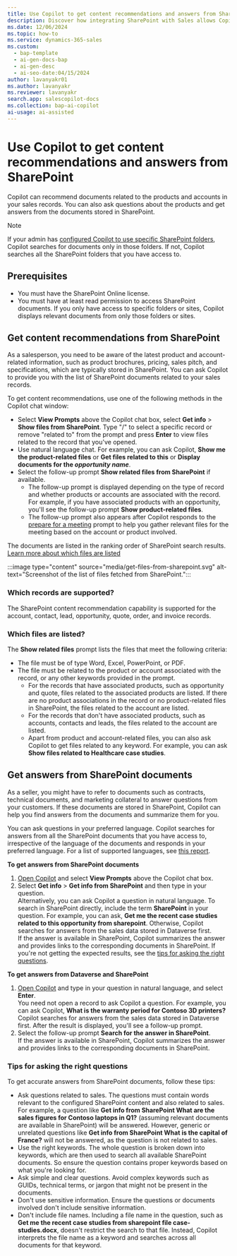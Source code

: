 ```yaml
---
title: Use Copilot to get content recommendations and answers from SharePoint
description: Discover how integrating SharePoint with Sales allows Copilot to recommend product-related documents and answer queries from stored files.
ms.date: 12/06/2024
ms.topic: how-to
ms.service: dynamics-365-sales
ms.custom:
  - bap-template
  - ai-gen-docs-bap
  - ai-gen-desc
  - ai-seo-date:04/15/2024
author: lavanyakr01
ms.author: lavanyakr
ms.reviewer: lavanyakr
search.app: salescopilot-docs
ms.collection: bap-ai-copilot
ai-usage: ai-assisted
---
```


# Use Copilot to get content recommendations and answers from SharePoint

Copilot can recommend documents related to the products and accounts in your sales records. You can also ask questions about the products and get answers from the documents stored in SharePoint.  

> [!NOTE]
> If your admin has [configured Copilot to use specific SharePoint folders](copilot-sharepoint-config.md), Copilot searches for documents only in those folders. If not, Copilot searches all the SharePoint folders that you have access to.

## Prerequisites

- You must have the SharePoint Online license.
- You must have at least read permission to access SharePoint documents. If you only have access to specific folders or sites, Copilot displays relevant documents from only those folders or sites.

<a name="copilot-content-recommendation"></a>

## Get content recommendations from SharePoint
 
As a salesperson, you need to be aware of the latest product and account-related information, such as product brochures, pricing, sales pitch, and specifications, which are typically stored in SharePoint. You can ask Copilot to provide you with the list of SharePoint documents related to your sales records.

To get content recommendations, use one of the following methods in the Copilot chat window:

- Select **View Prompts** above the Copilot chat box, select **Get info** > **Show files from SharePoint**. Type "/" to select a specific record or remove "related to" from the prompt and press **Enter** to view files related to the record that you've opened.  
- Use natural language chat. For example, you can ask Copilot, **Show me the product-related files** or **Get files related to this** or **Display documents for the *opportunity name***.  
- Select the follow-up prompt **Show related files from SharePoint** if available.  
    - The follow-up prompt is displayed depending on the type of record and whether products or accounts are associated with the record. For example, if you have associated products with an opportunity, you'll see the follow-up prompt **Show product-related files**.  
    - The follow-up prompt also appears after Copilot responds to the [prepare for a meeting](copilot-stay-ahead.md#prepare-for-upcoming-sales-appointments) prompt to help you gather relevant files for the meeting based on the account or product involved.  

The documents are listed in the ranking order of SharePoint search results. [Learn more about which files are listed](#which-files-are-listed)

:::image type="content" source="media/get-files-from-sharepoint.svg" alt-text="Screenshot of the list of files fetched from SharePoint.":::

### Which records are supported?

The SharePoint content recommendation capability is supported for the account, contact, lead, opportunity, quote, order, and invoice records.

### Which files are listed?

The **Show related files** prompt lists the files that meet the following criteria:

- The file must be of type Word, Excel, PowerPoint, or PDF. 
- The file must be related to the product or account associated with the record, or any other keywords provided in the prompt.  
    - For the records that have associated products, such as opportunity and quote, files related to the associated products are listed. If there are no product associations in the record or no product-related files in SharePoint, the files related to the account are listed.  
    - For the records that don't have associated products, such as accounts, contacts and leads, the files related to the account are listed.  
    - Apart from product and account-related files, you can also ask Copilot to get files related to any keyword. For example, you can ask **Show files related to Healthcare case studies**.

<a name="copilot-content-qa"></a>
## Get answers from SharePoint documents

As a seller, you might have to refer to documents such as contracts, technical documents, and marketing collateral to answer questions from your customers. If these documents are stored in SharePoint, Copilot can help you find answers from the documents and summarize them for you.

You can ask questions in your preferred language. Copilot searches for answers from all the SharePoint documents that you have access to, irrespective of the language of the documents and responds in your preferred language. For a list of supported languages, see [this report](https://releaseplans.microsoft.com/availabili****ty-reports/?report=copilotfeaturereport).

**To get answers from SharePoint documents**

1. [Open Copilot](use-sales-copilot.md#open-copilot) and select **View Prompts** above the Copilot chat box.  
1. Select **Get info** > **Get info from SharePoint** and then type in your question.  
   Alternatively, you can ask Copilot a question in natural language. To search in SharePoint directly, include the term **SharePoint** in your question. For example, you can ask, **Get me the recent case studies related to this opportunity from sharepoint**. Otherwise, Copilot searches for answers from the sales data stored in Dataverse first.  
   If the answer is available in SharePoint, Copilot summarizes the answer and provides links to the corresponding documents in SharePoint. If you're not getting the expected results, see the [tips for asking the right questions](#tips-for-asking-the-right-questions).

**To get answers from Dataverse and SharePoint**

1. [Open Copilot](use-sales-copilot.md#open-copilot) and type in your question in natural language, and select **Enter**.  
    You need not open a record to ask Copilot a question. For example, you can ask Copilot, **What is the warranty period for Contoso 3D printers?**  
    Copilot searches for answers from the sales data stored in Dataverse first. After the result is displayed, you'll see a follow-up prompt.  
1. Select the follow-up prompt **Search for the answer in SharePoint**.  
   If the answer is available in SharePoint, Copilot summarizes the answer and provides links to the corresponding documents in SharePoint.

### Tips for asking the right questions

To get accurate answers from SharePoint documents, follow these tips:

- Ask questions related to sales. The questions must contain words relevant to the configured SharePoint content and also related to sales. For example, a question like **Get info from SharePoint What are the sales figures for Contoso laptops in Q1?** (assuming relevant documents are available in SharePoint) will be answered. However, generic or unrelated questions like **Get info from SharePoint What is the capital of France?** will not be answered, as the question is not related to sales.
- Use the right keywords. The whole question is broken down into keywords, which are then used to search all available SharePoint documents. So ensure the question contains proper keywords based on what you're looking for.
- Ask simple and clear questions. Avoid complex keywords such as GUIDs, technical terms, or jargon that might not be present in the documents.
- Don't use sensitive information. Ensure the questions or documents involved don't include sensitive information.
- Don't include file names. Including a file name in the question, such as **Get me the recent case studies from sharepoint file case-studies.docx**, doesn't restrict the search to that file. Instead, Copilot interprets the file name as a keyword and searches across all documents for that keyword.